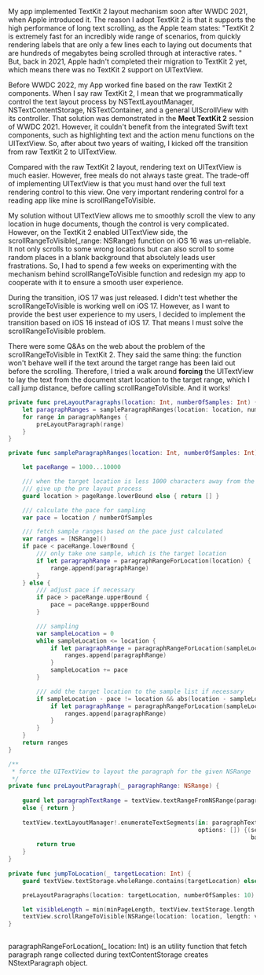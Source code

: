 My app implemented TextKit 2 layout mechanism soon after WWDC 2021, when Apple introduced it. The reason I adopt TextKit 2 is that it supports the high performance of long text scrolling, as the Apple team states: "TextKit 2 is extremely fast for an incredibly wide range of scenarios, from quickly rendering labels that are only a few lines each to laying out documents that are hundreds of megabytes being scrolled through at interactive rates. " But, back in 2021, Apple hadn't completed their migration to TextKit 2 yet, which means there was no TextKit 2 support on UITextView. 

Before WWDC 2022, my App worked fine based on the raw TextKit 2 components. When I say raw TextKit 2, I mean that we programmatically control the text layout process by NSTextLayoutManager, NSTextContentStorage, NSTextContainer, and a general UIScrollView with its controller. That solution was demonstrated in the **Meet TextKit 2** session of WWDC 2021. However, it couldn't benefit from the integrated Swift text components, such as highlighting text and the action menu functions on the UITextView. So, after about two years of waiting, I kicked off the transition from raw TextKit 2 to UITextView.

Compared with the raw TextKit 2 layout, rendering text on UITextView is much easier. However, free meals do not always taste great. The trade-off of implementing UITextView is that you must hand over the full text rendering control to this view. One very important rendering control for a reading app like mine is scrollRangeToVisible.

My solution without UITextView allows me to smoothly scroll the view to any location in huge documents, though the control is very complicated. However, on the TextKit 2 enabled UITextView side, the scrollRangeToVisible(_range: NSRange) function on iOS 16 was un-reliable. It not only scrolls to some wrong locations but can also scroll to some random places in a blank background that absolutely leads user frastrations. So, I had to spend a few weeks on experimenting with the mechanism behind scrollRangeToVisible function and redesign my app to cooperate with it to ensure a smooth user experience.

During the transition, iOS 17 was just released. I didn't test whether the scrollRangeToVisible is working well on iOS 17. However, as I want to provide the best user experience to my users, I decided to implement the transition based on iOS 16 instead of iOS 17. That means I must solve the scrollRangeToVisible problem.

There were some Q&As on the web about the problem of the scrollRangeToVisible in TextKit 2. They said the same thing: the function won't behave well if the text around the target range has been laid out before the scrolling. Therefore, I tried a walk around **forcing** the UITextView to lay the text from the document start location to the target range, which I call jump distance, before calling scrollRangeToVisible. And it works!

```swift
private func preLayoutParagraphs(location: Int, numberOfSamples: Int) {
    let paragraphRanges = sampleParagraphRanges(location: location, numberOfSamples: numberOfSamples)
    for range in paragraphRanges {
        preLayoutParagraph(range)
    }
}

private func sampleParagraphRanges(location: Int, numberOfSamples: Int) -> [NSRange] {

    let paceRange = 1000...10000

    /// when the target location is less 1000 characters away from the current location,
    /// give up the pre layout process
    guard location > pageRange.lowerBound else { return [] }

    /// calculate the pace for sampling
    var pace = location / numberOfSamples

    /// fetch sample ranges based on the pace just calculated
    var ranges = [NSRange]()
    if pace < paceRange.lowerBound {
        /// only take one sample, which is the target location
        if let paragraphRange = paragraphRangeForLocation(location) {
            range.append(paragraphRange)
        }
    } else {
        /// adjust pace if necessary
        if pace > paceRange.upperBound {
            pace = paceRange.uppperBound
        }

        /// sampling
        var sampleLocation = 0
        while sampleLocation <= location {
            if let paragraphRange = paragraphRangeForLocation(sampleLocation) {
                ranges.append(paragraphRange)
            }
            sampleLocation += pace
        }

        /// add the target location to the sample list if necessary
        if sampleLocation - pace != location && abs(location - sampleLocation) > paceRange.lowerBound / 10 {
            if let paragraphRange = paragraphRangeForLocation(sampleLocation) {
                ranges.append(paragraphRange)
            }
        }
    }
    return ranges
}

/**
 * force the UITextView to layout the paragraph for the given NSRange
 */
private func preLayoutParagraph(_ paragraphRange: NSRange) {
    
    guard let paragraphTextRange = textView.textRangeFromNSRange(paragraphRange)
    else { return }
    
    textView.textLayoutManager!.enumerateTextSegments(in: paragraphTextRange, type: .highlight,
                                                      options: []) {(segmentTextRange, segmentFragmentFrame,
                                                                     baselinePosition, textContainer) in
        return true
    }
}
    
private func jumpToLocation(_ targetLocation: Int) {
    guard textView.textStorage.wholeRange.contains(targetLocation) else { return }

    preLayoutParagraphs(location: targetLocation, numberOfSamples: 10)

    let visibleLength = min(minPageLength, textView.textStorage.length - location)
    textView.scrollRangeToVisible(NSRange(location: location, length: visibleLength))
}    
            
```

paragraphRangeForLocation(_ location: Int) is an utility function that fetch paragraph range collected during textContentStorage creates NStextParagraph object.
